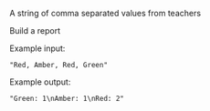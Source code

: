 A string of comma separated values from teachers

Build a report

Example input:

```
"Red, Amber, Red, Green"
```

Example output:

```
"Green: 1\nAmber: 1\nRed: 2"
```
